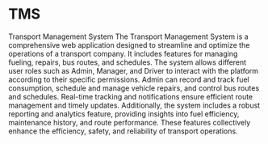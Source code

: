 # TMS
Transport Management System
The Transport Management System is a comprehensive web application designed to streamline and optimize the operations of a transport company. It includes features for managing fueling, repairs, bus routes, and schedules. The system allows different user roles such as Admin, Manager, and Driver to interact with the platform according to their specific permissions. Admin can record and track fuel consumption, schedule and manage vehicle repairs, and control bus routes and schedules. Real-time tracking and notifications ensure efficient route management and timely updates. Additionally, the system includes a robust reporting and analytics feature, providing insights into fuel efficiency, maintenance history, and route performance. These features collectively enhance the efficiency, safety, and reliability of transport operations.
